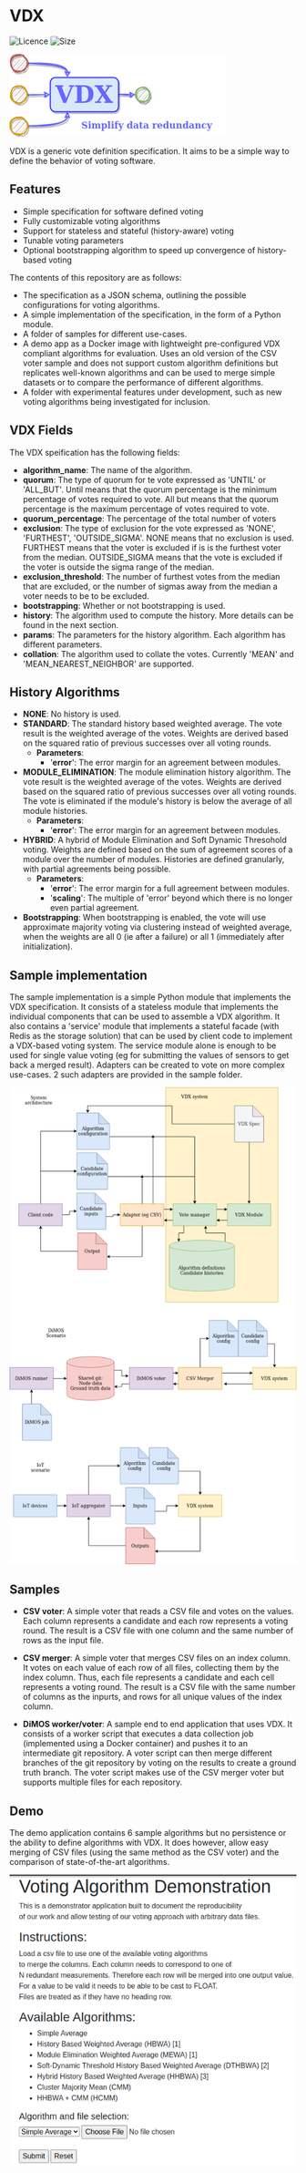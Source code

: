 # VDX
![Licence](https://img.shields.io/github/license/EcePanos/vdx) ![Size](https://img.shields.io/github/languages/code-size/EcePanos/vdx)

![Logo](logo_vdx.drawio.png)

VDX is a generic vote definition specification. It aims to be a simple way to define the behavior of voting software.

## Features

- Simple specification for software defined voting
- Fully customizable voting algorithms
- Support for stateless and stateful (history-aware) voting
- Tunable voting parameters
- Optional bootstrapping algorithm to speed up convergence of history-based voting

The contents of this repository are as follows:

- The specification as a JSON schema, outlining the possible configurations for voting algorithms.
- A simple implementation of the specification, in the form of a Python module.
- A folder of samples for different use-cases.
- A demo app as a Docker image with lightweight pre-configured VDX compliant algorithms for evaluation. Uses an old version of the CSV voter sample and does not support custom algorithm definitions but replicates well-known algorithms and can be used to merge simple datasets or to compare the performance of different algorithms.
- A folder with experimental features under development, such as new voting algorithms being investigated for inclusion.

## VDX Fields

The VDX speification has the following fields:

- **algorithm_name**: The name of the algorithm.
- **quorum**: The type of quorum for te vote expressed as 'UNTIL' or 'ALL_BUT'. Until means that the quorum percentage is the minimum percentage of votes required to vote. All but means that the quorum percentage is the maximum percentage of votes required to vote.
- **quorum_percentage**: The percentage of the total number of voters
- **exclusion**: The type of exclusion for the vote expressed as 'NONE', 'FURTHEST', 'OUTSIDE_SIGMA'. NONE means that no exclusion is used. FURTHEST means that the voter is excluded if is is the furthest voter from the median. OUTSIDE_SIGMA means that the vote is excluded if the voter is outside the sigma range of the median.
- **exclusion_threshold**: The number of furthest votes from the median that are excluded, or the number of sigmas away from the median a voter needs to be to be excluded.
- **bootstrapping**: Whether or not bootstrapping is used.
- **history**: The algorithm used to compute the history. More details can be found in the next section.
- **params**: The parameters for the history algorithm. Each algorithm has different parameters.
- **collation**: The algorithm used to collate the votes. Currently 'MEAN' and 'MEAN_NEAREST_NEIGHBOR' are supported.

## History Algorithms

- **NONE**: No history is used.
- **STANDARD**: The standard history based weighted average. The vote result is the weighted average of the votes. Weights are derived based on the squared ratio of previous successes over all voting rounds.
    - **Parameters**: 
        - '**error**': The error margin for an agreement between modules. 
- **MODULE_ELIMINATION**: The module elimination history algorithm. The vote result is the weighted average of the votes. Weights are derived based on the squared ratio of previous successes over all voting rounds. The vote is eliminated if the module's history is below the average of all module histories.
    - **Parameters**: 
        - '**error**': The error margin for an agreement between modules. 
- **HYBRID**: A hybrid of Module Elimination and Soft Dynamic Thresohold voting. Weights are defined based on the sum of agreement scores of a module over the number of modules. Histories are defined granularly, with partial agreements being possible.
    - **Parameters**: 
        - '**error**': The error margin for a full agreement between modules. 
        - '**scaling**': The multiple of 'error' beyond which there is no longer even partial agreement.
- **Bootstrapping**: When bootstrapping is enabled, the vote will use approximate majority voting via clustering instead of weighted average, when the weights are all 0 (ie after a failure) or all 1 (immediately after initialization). 

## Sample implementation

The sample implementation is a simple Python module that implements the VDX specification. It consists of a stateless module that implements the individual components that can be used to assemble a VDX algorithm. It also contains a 'service' module that implements a stateful facade (with Redis as the storage solution) that can be used by client code to implement a VDX-based voting system. The service module alone is enough to be used for single value voting (eg for submitting the values of sensors to get back a merged result). Adapters can be created to vote on more complex use-cases. 2 such adapters are provided in the sample folder.

![Architecture](/vdx.drawio.png)
## Samples

- **CSV voter**: A simple voter that reads a CSV file and votes on the values. Each column represents a candidate and each row represents a voting round. The result is a CSV file with one column and the same number of rows as the input file.

- **CSV merger**: A simple voter that merges CSV files on an index column. It votes on each value of each row of all files, collecting them by the index column. Thus, each file represents a candidate and each cell represents a voting round. The result is a CSV file with the same number of columns as the inpurts, and rows for all unique values of the index column.

- **DiMOS worker/voter**: A sample end to end application that uses VDX. It consists of a worker script that executes a data collection job (implemented using a Docker container) and pushes it to an intermediate git repository. A voter script can then merge different branches of the git repository by voting on the results to create a ground truth branch. The voter script makes use of the CSV merger voter but supports multiple files for each repository.

## Demo

The demo application contains 6 sample algorithms but no persistence or the ability to define algorithms with VDX. It does however, allow easy merging of CSV files (using the same method as the CSV voter) and the comparison of state-of-the-art algorithms.

![Demo](/demo.png)